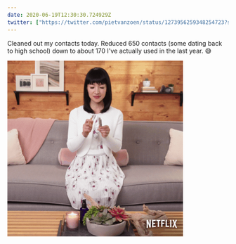 ```yaml
---
date: 2020-06-19T12:30:30.724929Z
twitter: ["https://twitter.com/pietvanzoen/status/1273956259348254723?s=21"]
---
```

Cleaned out my contacts today. Reduced 650 contacts (some dating back to high school) down to about 170 I've actually used in the last year. 😅

![](/media/source-4.gif)
